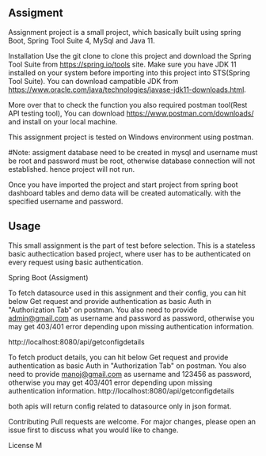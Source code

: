 ## Assigment

Assignment project is a small project, which basically built using spring Boot, Spring Tool Suite 4, MySql and Java 11.

Installation
Use the git clone to clone this project and download the Spring Tool Suite from https://spring.io/tools site. Make sure you have JDK 11 installed on your system before importing into this project into STS(Spring Tool Suite). You can download campatible JDK from https://www.oracle.com/java/technologies/javase-jdk11-downloads.html.

More over that to check the function you also required postman tool(Rest API testing tool), You can download https://www.postman.com/downloads/ and install on your local machine.

This assignment project is tested on Windows environment using postman.

#Note: assigment database need to be created in mysql and username must be root and password must be root, otherwise database connection will not established. hence project will not run.

Once you have imported the project and start project from spring boot dashboard tables and demo data will be created automatically. with the specified username and password.

## Usage

This small assignment is the part of test before selection. This is a stateless basic authectication based project, where user has to be authenticated on every request using basic authentication.

Spring Boot (Assigment)

To fetch datasource used in this assignment and their config, you can hit below Get request and provide authentication as basic Auth in "Authorization Tab" on postman. You also need to provide admin@gmail.com as username and password as password, otherwise you may get 403/401 error depending upon missing authentication information.

http://localhost:8080/api/getconfigdetails

To fetch product details, you can hit below Get request and provide authentication as basic Auth in "Authorization Tab" on postman. You also need to provide manoj@gmail.com as username and 123456 as password, otherwise you may get 403/401 error depending upon missing authentication information.
http://localhost:8080/api/getconfigdetails

both apis will return config related to datasource only in json format.

Contributing
Pull requests are welcome. For major changes, please open an issue first to discuss what you would like to change.

License
M

